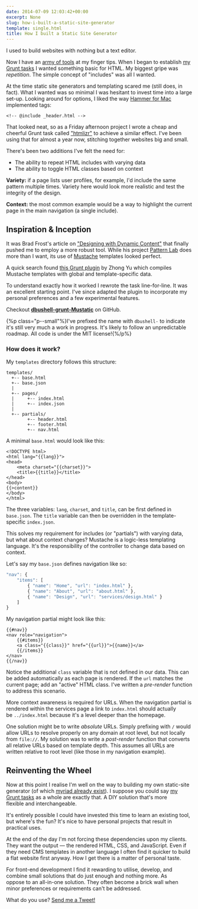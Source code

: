 ```yaml
---
date: 2014-07-09 12:03:42+00:00
excerpt: None
slug: how-i-built-a-static-site-generator
template: single.html
title: How I built a Static Site Generator
---
```


I used to build websites with nothing but a text editor.

Now I have an [army of tools](/2014/06/10/dependency-overload/) at my finger tips. When I began to establish [my Grunt tasks](/2013/04/30/origin/) I wanted something basic for HTML. My biggest gripe was _repetition_. The simple concept of "includes" was all I wanted.

At the time static site generators and templating scared me (still does, in fact). What I wanted was so minimal I was hesitant to invest time into a large set-up. Looking around for options, I liked the way [Hammer for Mac](http://hammerformac.com/docs/tags) implemented tags:

````markup
<!-- @include _header.html -->
````

That looked neat, so as a Friday afternoon project I wrote a cheap and cheerful Grunt task called ["htmlizr"](https://github.com/dbushell/dbushell-Origin/blob/d4d38b2893b372c7620bcc5fd75a649a89766a00/tasks/htmlizr.js) to achieve a similar effect. I've been using that for almost a year now, stitching together websites big and small.

There's been two additions I've felt the need for:


* The ability to repeat HTML includes with varying data
* The ability to toggle HTML classes based on context


**Variety:** if a page lists user profiles, for example, I'd include the same pattern multiple times. Variety here would look more realistic and test the integrity of the design.

**Context:** the most common example would be a way to highlight the current page in the main navigation (a single include).


## Inspiration & Inception


It was Brad Frost's article on ["Designing with Dynamic Content"](http://bradfrostweb.com/blog/post/designing-with-dynamic-content/) that finally pushed me to employ a more robust tool. While his project [Pattern Lab](http://patternlab.io/) does more than I want, its use of [Mustache](http://mustache.github.io/) templates looked perfect.

A quick search found [this Grunt plugin](https://github.com/haio/grunt-mustache-html) by Zhong Yu which compiles Mustache templates with global and template-specific data.

To understand exactly how it worked I rewrote the task line-for-line. It was an excellent starting point. I've since adapted the plugin to incorporate my personal preferences and a few experimental features.

Checkout **[dbushell-grunt-Mustatic](https://github.com/dbushell/dbushell-grunt-mustatic)** on GitHub.

{%p class="p--small"%}I've prefixed the name with `dbushell-` to indicate it's still very much a work in progress. It's likely to follow an unpredictable roadmap. All code is under the MIT license!{%/p%}




### How does it work?


My `templates` directory follows this structure:

````
templates/
  +-- base.html
  +-- base.json
  |
  +-- pages/
  |     +-- index.html
  |     +-- index.json
  |
  +-- partials/
        +-- header.html
        +-- footer.html
        +-- nav.html

````

A minimal `base.html` would look like this:

````markup
<!DOCTYPE html>
<html lang="{{lang}}">
<head>
    <meta charset="{{charset}}">
    <title>{{title}}</title>
</head>
<body>
{{>content}}
</body>
</html>
````

The three variables: `lang`, `charset`, and `title`, can be first defined in `base.json`. The `title` variable can then be overridden in the template-specific `index.json`.

This solves my requirement for includes (or "partials") with varying data, but what about context changes? Mustache is a logic-less templating language. It's the responsibility of the controller to change data based on context.

Let's say my `base.json` defines navigation like so:

````javascript
"nav": {
    "items": [
        { "name": "Home", "url": "index.html" },
        { "name": "About", "url": "about.html" },
        { "name": "Design", "url": "services/design.html" }
    ]
}
````

My navigation partial might look like this:

````markup
{{#nav}}
<nav role="navigation">
    {{#items}}
    <a class="{{class}}" href="{{url}}">{{name}}</a>
    {{/items}}
</nav>
{{/nav}}
````

Notice the additional `class` variable that is not defined in our data. This can be added automatically as each page is rendered. If the `url` matches the current page; add an "active" HTML class. I've written a _pre-render_ function to address this scenario.

More context awareness is required for URLs. When the navigation partial is rendered within the services page a link to `index.html` should actually be `../index.html` because it's a level deeper than the homepage.

One solution might be to write _absolute_ URLs. Simply prefixing with `/` would allow URLs to resolve properly on any domain at root level, but not locally from `file://`. My solution was to write a _post-render_ function that converts all relative URLs based on template depth. This assumes all URLs are written relative to root level (like those in my navigation example).


## Reinventing the Wheel


Now at this point I realise I'm well on the way to building my own static-site generator (of which [myriad already exist](http://www.staticgen.com/)). I suppose you could say [my Grunt tasks](https://github.com/dbushell/dbushell-Origin) as a whole are exactly that. A DIY solution that's more flexible and interchangeable.

It's entirely possible I could have invested this time to learn an existing tool, but where's the fun? It's nice to have personal projects that result in practical uses.

At the end of the day I'm not forcing these dependencies upon my clients. They want the output — the rendered HTML, CSS, and JavaScript. Even if they need CMS templates in another language I often find it quicker to build a flat website first anyway. How I get there is a matter of personal taste.

For front-end development I find it rewarding to utilise, develop, and combine small solutions that do just enough and nothing more. As oppose to an all-in-one solution. They often become a brick wall when minor preferences or requirements can't be addressed.

What do you use? [Send me a Tweet!](http://twitter.com/dbushell)
